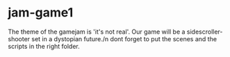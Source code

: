 # jam-game1
The theme of the gamejam is 'it's not real'.
Our game will be a sidescroller-shooter set in a dystopian future./n
dont forget to put the scenes and the scripts in the right folder.
